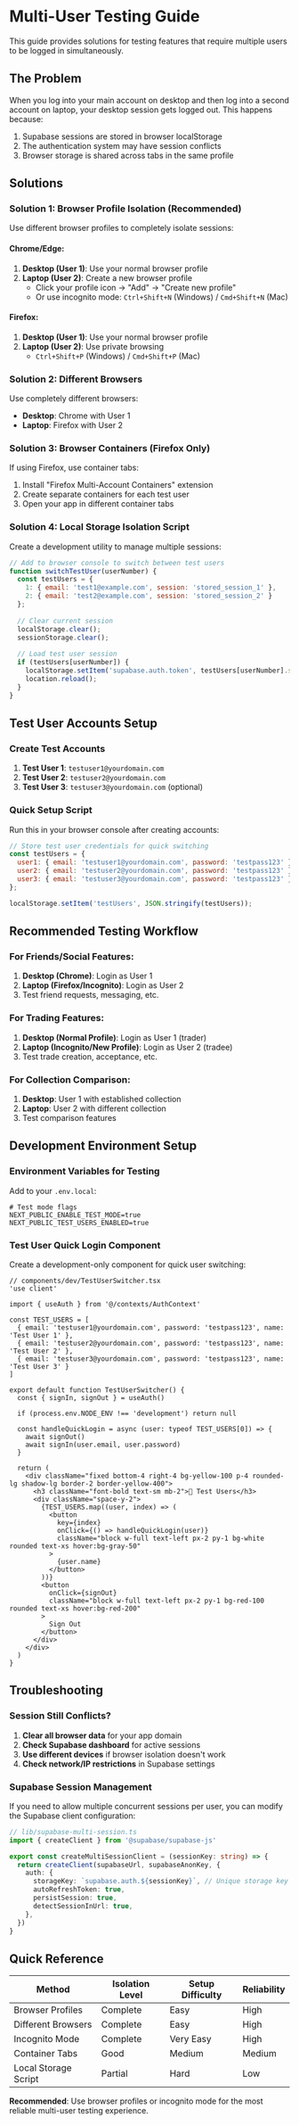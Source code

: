 # Multi-User Testing Guide

This guide provides solutions for testing features that require multiple users to be logged in simultaneously.

## The Problem

When you log into your main account on desktop and then log into a second account on laptop, your desktop session gets logged out. This happens because:

1. Supabase sessions are stored in browser localStorage
2. The authentication system may have session conflicts
3. Browser storage is shared across tabs in the same profile

## Solutions

### Solution 1: Browser Profile Isolation (Recommended)

Use different browser profiles to completely isolate sessions:

#### Chrome/Edge:
1. **Desktop (User 1)**: Use your normal browser profile
2. **Laptop (User 2)**: Create a new browser profile
   - Click your profile icon → "Add" → "Create new profile"
   - Or use incognito mode: `Ctrl+Shift+N` (Windows) / `Cmd+Shift+N` (Mac)

#### Firefox:
1. **Desktop (User 1)**: Use your normal browser profile
2. **Laptop (User 2)**: Use private browsing
   - `Ctrl+Shift+P` (Windows) / `Cmd+Shift+P` (Mac)

### Solution 2: Different Browsers

Use completely different browsers:
- **Desktop**: Chrome with User 1
- **Laptop**: Firefox with User 2

### Solution 3: Browser Containers (Firefox Only)

If using Firefox, use container tabs:
1. Install "Firefox Multi-Account Containers" extension
2. Create separate containers for each test user
3. Open your app in different container tabs

### Solution 4: Local Storage Isolation Script

Create a development utility to manage multiple sessions:

```javascript
// Add to browser console to switch between test users
function switchTestUser(userNumber) {
  const testUsers = {
    1: { email: 'test1@example.com', session: 'stored_session_1' },
    2: { email: 'test2@example.com', session: 'stored_session_2' }
  };
  
  // Clear current session
  localStorage.clear();
  sessionStorage.clear();
  
  // Load test user session
  if (testUsers[userNumber]) {
    localStorage.setItem('supabase.auth.token', testUsers[userNumber].session);
    location.reload();
  }
}
```

## Test User Accounts Setup

### Create Test Accounts

1. **Test User 1**: `testuser1@yourdomain.com`
2. **Test User 2**: `testuser2@yourdomain.com`
3. **Test User 3**: `testuser3@yourdomain.com` (optional)

### Quick Setup Script

Run this in your browser console after creating accounts:

```javascript
// Store test user credentials for quick switching
const testUsers = {
  user1: { email: 'testuser1@yourdomain.com', password: 'testpass123' },
  user2: { email: 'testuser2@yourdomain.com', password: 'testpass123' },
  user3: { email: 'testuser3@yourdomain.com', password: 'testpass123' }
};

localStorage.setItem('testUsers', JSON.stringify(testUsers));
```

## Recommended Testing Workflow

### For Friends/Social Features:
1. **Desktop (Chrome)**: Login as User 1
2. **Laptop (Firefox/Incognito)**: Login as User 2
3. Test friend requests, messaging, etc.

### For Trading Features:
1. **Desktop (Normal Profile)**: Login as User 1 (trader)
2. **Laptop (Incognito/New Profile)**: Login as User 2 (tradee)
3. Test trade creation, acceptance, etc.

### For Collection Comparison:
1. **Desktop**: User 1 with established collection
2. **Laptop**: User 2 with different collection
3. Test comparison features

## Development Environment Setup

### Environment Variables for Testing

Add to your `.env.local`:

```env
# Test mode flags
NEXT_PUBLIC_ENABLE_TEST_MODE=true
NEXT_PUBLIC_TEST_USERS_ENABLED=true
```

### Test User Quick Login Component

Create a development-only component for quick user switching:

```tsx
// components/dev/TestUserSwitcher.tsx
'use client'

import { useAuth } from '@/contexts/AuthContext'

const TEST_USERS = [
  { email: 'testuser1@yourdomain.com', password: 'testpass123', name: 'Test User 1' },
  { email: 'testuser2@yourdomain.com', password: 'testpass123', name: 'Test User 2' },
  { email: 'testuser3@yourdomain.com', password: 'testpass123', name: 'Test User 3' }
]

export default function TestUserSwitcher() {
  const { signIn, signOut } = useAuth()

  if (process.env.NODE_ENV !== 'development') return null

  const handleQuickLogin = async (user: typeof TEST_USERS[0]) => {
    await signOut()
    await signIn(user.email, user.password)
  }

  return (
    <div className="fixed bottom-4 right-4 bg-yellow-100 p-4 rounded-lg shadow-lg border-2 border-yellow-400">
      <h3 className="font-bold text-sm mb-2">🧪 Test Users</h3>
      <div className="space-y-2">
        {TEST_USERS.map((user, index) => (
          <button
            key={index}
            onClick={() => handleQuickLogin(user)}
            className="block w-full text-left px-2 py-1 bg-white rounded text-xs hover:bg-gray-50"
          >
            {user.name}
          </button>
        ))}
        <button
          onClick={signOut}
          className="block w-full text-left px-2 py-1 bg-red-100 rounded text-xs hover:bg-red-200"
        >
          Sign Out
        </button>
      </div>
    </div>
  )
}
```

## Troubleshooting

### Session Still Conflicts?

1. **Clear all browser data** for your app domain
2. **Check Supabase dashboard** for active sessions
3. **Use different devices** if browser isolation doesn't work
4. **Check network/IP restrictions** in Supabase settings

### Supabase Session Management

If you need to allow multiple concurrent sessions per user, you can modify the Supabase client configuration:

```typescript
// lib/supabase-multi-session.ts
import { createClient } from '@supabase/supabase-js'

export const createMultiSessionClient = (sessionKey: string) => {
  return createClient(supabaseUrl, supabaseAnonKey, {
    auth: {
      storageKey: `supabase.auth.${sessionKey}`, // Unique storage key
      autoRefreshToken: true,
      persistSession: true,
      detectSessionInUrl: true,
    },
  })
}
```

## Quick Reference

| Method | Isolation Level | Setup Difficulty | Reliability |
|--------|----------------|------------------|-------------|
| Browser Profiles | Complete | Easy | High |
| Different Browsers | Complete | Easy | High |
| Incognito Mode | Complete | Very Easy | High |
| Container Tabs | Good | Medium | Medium |
| Local Storage Script | Partial | Hard | Low |

**Recommended**: Use browser profiles or incognito mode for the most reliable multi-user testing experience.